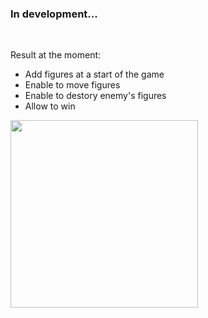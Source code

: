
### In development...

</br>

Result at the moment:
* Add figures at a start of the game
* Enable to move figures
* Enable to destory enemy's figures
* Allow to win

<img src="https://i.imgur.com/l5Vza5s.jpg" width="300">
